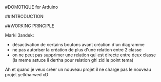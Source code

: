 #DOMOTIQUE for Arduino

##INTRODUCTION

##WORKING PRINCIPLE


Marki 3andek:
- désactivation de certains boutons avant création d'un diagramme
- ne pas autoriser la création de plus d'une relation entre 2 classe
- on ne peut pas supprimer une relation qui est directe entre deux classe (la meme astuce li dertha pour relation ghi zid le point tema)

Ah et quand je veux créer un nouveau projet il ne charge pas le nouveau projet yetkharwed xD
